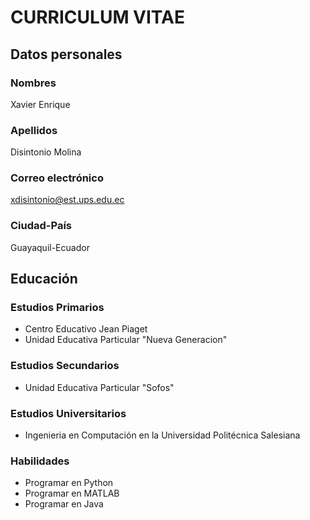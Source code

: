 # CURRICULUM VITAE

## Datos personales

### Nombres
Xavier Enrique
### Apellidos
Disintonio Molina
### Correo electrónico
xdisintonio@est.ups.edu.ec
### Ciudad-País
Guayaquil-Ecuador

## Educación

### Estudios Primarios
- Centro Educativo Jean Piaget
- Unidad Educativa Particular "Nueva Generacion"

### Estudios Secundarios
- Unidad Educativa Particular "Sofos"

### Estudios Universitarios
- Ingenieria en Computación en la Universidad Politécnica Salesiana

### Habilidades
- Programar en Python
- Programar en MATLAB
- Programar en Java